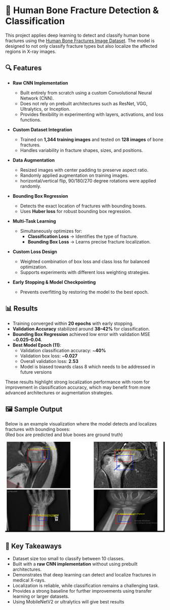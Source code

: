 # 🦴 Human Bone Fracture Detection & Classification  

This project applies deep learning to detect and classify human bone fractures using the [Human Bone Fractures Image Dataset](https://www.kaggle.com/datasets/jockeroika/human-bone-fractures-image-dataset). The model is designed to not only classify fracture types but also localize the affected regions in X-ray images.  

## 🔍 Features  
- **Raw CNN Implementation**  
  - Built entirely from scratch using a custom Convolutional Neural Network (CNN).  
  - Does not rely on prebuilt architectures such as ResNet, VGG, Ultralytics, or Inception.  
  - Provides flexibility in experimenting with layers, activations, and loss functions.  

- **Custom Dataset Integration**  
  - Trained on **1,344 training images** and tested on **128 images** of bone fractures.  
  - Handles variability in fracture shapes, sizes, and positions.  

- **Data Augmentation**  
  - Resized images with center padding to preserve aspect ratio.
  - Randomly applied augmentation on training images.
  - horizontal/vertical flip, 90/180/270 degree rotations were applied randomly.   

- **Bounding Box Regression**  
  - Detects the exact location of fractures with bounding boxes.  
  - Uses **Huber loss** for robust bounding box regression.  

- **Multi-Task Learning**  
  - Simultaneously optimizes for:  
    - **Classification Loss** → Identifies the type of fracture.  
    - **Bounding Box Loss** → Learns precise fracture localization.  

- **Custom Loss Design**  
  - Weighted combination of box loss and class loss for balanced optimization.  
  - Supports experiments with different loss weighting strategies.  

- **Early Stopping & Model Checkpointing**  
  - Prevents overfitting by restoring the model to the best epoch.  

## 📊 Results  
- Training converged within **20 epochs** with early stopping.  
- **Validation Accuracy** stabilized around **38–42%** for classification.  
- **Bounding Box Regression** achieved low error with validation MSE ~**0.025–0.04**.  
- **Best Model Epoch (11)**:  
  - Validation classification accuracy: ~**40%**  
  - Validation box loss: ~**0.027**  
  - Overall validation loss: **2.53**  
  - Model is biased towards class 8 which needs to be addressed in future versions

These results highlight strong localization performance with room for improvement in classification accuracy, which may benefit from more advanced architectures or augmentation strategies.   

## 🖼 Sample Output  

Below is an example visualization where the model detects and localizes fractures with bounding boxes:  
(Red box are predicted and blue boxes are ground truth)

![Sample Output](sample.png)

## 📌 Key Takeaways  
- Dataset size too small to classify between 10 classes.
- Built with a **raw CNN implementation** without using prebuilt architectures.  
- Demonstrates that deep learning can detect and localize fractures in medical X-rays.  
- Localization is reliable, while classification remains a challenging task.  
- Provides a strong baseline for further improvements using transfer learning or larger datasets.  
- Using MobileNetV2 or ultralytics will give best results
